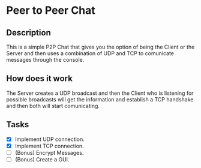 # Peer to Peer Chat

## Description

This is a simple P2P Chat that gives you the option of being the Client or the Server and then uses a combination of UDP and TCP to comunicate messages through the console.

## How does it work

The Server creates a UDP broadcast and then the Client who is listening for possible broadcasts will get the information and establish a TCP handshake and then both will start comunicating.

## Tasks

- [x] Implement UDP connection.
- [X] Implement TCP connection.
- [ ] (Bonus) Encrypt Messages.
- [ ] (Bonus) Create a GUI.

